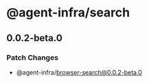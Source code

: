 # @agent-infra/search

## 0.0.2-beta.0

### Patch Changes

- @agent-infra/browser-search@0.0.2-beta.0
